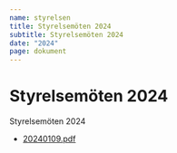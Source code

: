 ```yaml
---
name: styrelsen
title: Styrelsemöten 2024
subtitle: Styrelsemöten 2024
date: "2024"
page: dokument
---
```


# Styrelsemöten 2024

Styrelsemöten 2024

- <a href="./assets/files/styrelsemoten-2024/20240109.pdf" target="_blank">20240109.pdf</a>
